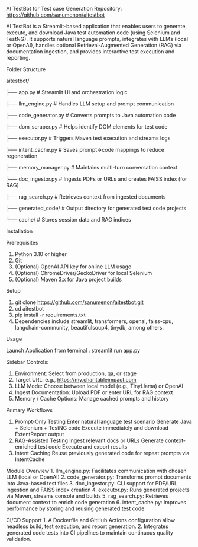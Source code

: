 AI TestBot for Test case Generation
Repository: https://github.com/sanumenon/aitestbot

AI TestBot is a Streamlit-based application that enables users to generate, execute, and download Java test automation code (using Selenium and TestNG). It supports natural language prompts, integrates with LLMs (local or OpenAI), handles optional Retrieval-Augmented Generation (RAG) via documentation ingestion, and provides interactive test execution and reporting.

Folder Structure


aitestbot/

├── app.py               # Streamlit UI and orchestration logic

├── llm_engine.py        # Handles LLM setup and prompt communication
 
├── code_generator.py    # Converts prompts to Java automation code

├── dom_scraper.py       # Helps identify DOM elements for test code

├── executor.py          # Triggers Maven test execution and streams logs

├── intent_cache.py      # Saves prompt→code mappings to reduce regeneration

├── memory_manager.py    # Maintains multi-turn conversation context

├── doc_ingestor.py      # Ingests PDFs or URLs and creates FAISS index (for RAG)

├── rag_search.py        # Retrieves context from ingested documents

├── generated_code/      # Output directory for generated test code projects

└── cache/               # Stores session data and RAG indices



Installation

Prerequisites

1. Python 3.10 or higher
2. Git
3. (Optional) OpenAI API key for online LLM usage
4. (Optional) ChromeDriver/GeckoDriver for local Selenium
5. (Optional) Maven 3.x for Java project builds

Setup

1. git clone https://github.com/sanumenon/aitestbot.git
2. cd aitestbot
3. pip install -r requirements.txt
4. Dependencies include streamlit, transformers, openai, faiss-cpu, langchain-community, beautifulsoup4, tinydb, among others.

Usage

Launch Application from terminal : streamlit run app.py

Sidebar Controls:

1. Environment: Select from production, qa, or stage
2. Target URL: e.g., https://my.charitableimpact.com
3. LLM Mode: Choose between local model (e.g., TinyLlama) or OpenAI
4. Ingest Documentation: Upload PDF or enter URL for RAG context
5. Memory / Cache Options: Manage cached prompts and history

Primary Workflows
1. Prompt-Only Testing
		Enter natural language test scenario
		Generate Java + Selenium + TestNG code
		Execute immediately and download ExtentReport output
2. RAG-Assisted Testing
		Ingest relevant docs or URLs
		Generate context-enriched test code
		Execute and export results
3. Intent Caching
		Reuse previously generated code for repeat prompts via IntentCache

Module Overview
	1. llm_engine.py: Facilitates communication with chosen LLM (local or OpenAI)
	2. code_generator.py: Transforms prompt documents into Java-based test files
	3.	doc_ingestor.py: CLI support for PDF/URL ingestion and FAISS index creation
	4.	executor.py: Runs generated projects via Maven, streams console and builds
	5. rag_search.py: Retrieves document context to enrich code generation
	6. intent_cache.py: Improves performance by storing and reusing generated test code

CI/CD Support
	1. A Dockerfile and GitHub Actions configuration allow headless build, test execution, and report generation.
	2. Integrates generated code tests into CI pipelines to maintain continuous quality validation.
